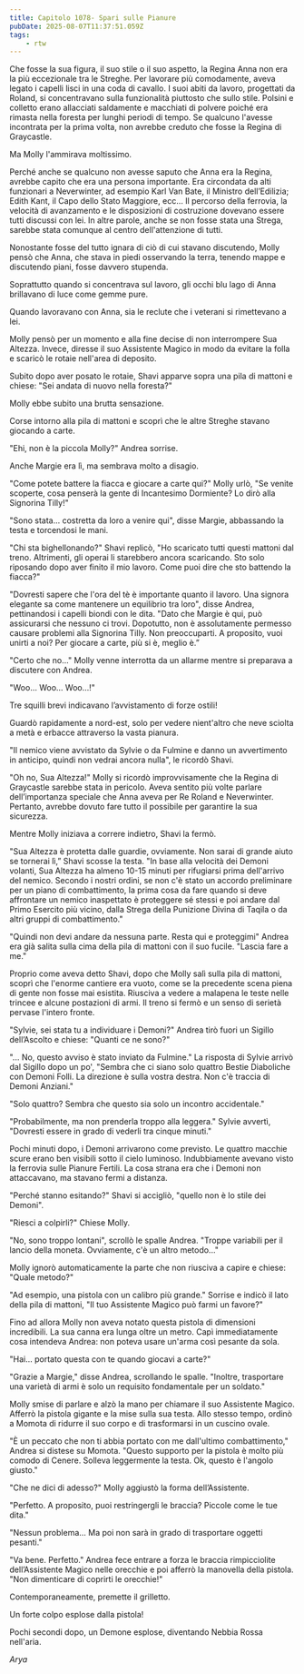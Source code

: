```yaml
---
title: Capitolo 1078- Spari sulle Pianure
pubDate: 2025-08-07T11:37:51.059Z
tags:
    - rtw
---
```













Che fosse la sua figura, il suo stile o il suo aspetto, la Regina Anna non era la più eccezionale tra le Streghe. Per lavorare più comodamente, aveva legato i capelli lisci in una coda di cavallo. I suoi abiti da lavoro, progettati da Roland, si concentravano sulla funzionalità piuttosto che sullo stile. Polsini e colletto erano allacciati saldamente e macchiati di polvere poiché era rimasta nella foresta per lunghi periodi di tempo. Se qualcuno l'avesse incontrata per la prima volta, non avrebbe creduto che fosse la Regina di Graycastle.






Ma Molly l'ammirava moltissimo.






Perché anche se qualcuno non avesse saputo che Anna era la Regina, avrebbe capito che era una persona importante. Era circondata da alti funzionari a Neverwinter, ad esempio Karl Van Bate, il Ministro dell’Edilizia; Edith Kant, il Capo dello Stato Maggiore, ecc… Il percorso della ferrovia, la velocità di avanzamento e le disposizioni di costruzione dovevano essere tutti discussi con lei. In altre parole, anche se non fosse stata una Strega, sarebbe stata comunque al centro dell'attenzione di tutti.






Nonostante fosse del tutto ignara di ciò di cui stavano discutendo, Molly pensò che Anna, che stava in piedi osservando la terra, tenendo mappe e discutendo piani, fosse davvero stupenda.






Soprattutto quando si concentrava sul lavoro, gli occhi blu lago di Anna brillavano di luce come gemme pure.






Quando lavoravano con Anna, sia le reclute che i veterani si rimettevano a lei.






Molly pensò per un momento e alla fine decise di non interrompere Sua Altezza. Invece, diresse il suo Assistente Magico in modo da evitare la folla e scaricò le rotaie nell'area di deposito.






Subito dopo aver posato le rotaie, Shavi apparve sopra una pila di mattoni e chiese: "Sei andata di nuovo nella foresta?"






Molly ebbe subito una brutta sensazione.






Corse intorno alla pila di mattoni e scoprì che le altre Streghe stavano giocando a carte.






"Ehi, non è la piccola Molly?" Andrea sorrise.






Anche Margie era lì, ma sembrava molto a disagio.






"Come potete battere la fiacca e giocare a carte qui?" Molly urlò, "Se venite scoperte, cosa penserà la gente di Incantesimo Dormiente? Lo dirò alla Signorina Tilly!"






"Sono stata... costretta da loro a venire qui", disse Margie, abbassando la testa e torcendosi le mani.






"Chi sta bighellonando?" Shavi replicò, "Ho scaricato tutti questi mattoni dal treno. Altrimenti, gli operai li starebbero ancora scaricando. Sto solo riposando dopo aver finito il mio lavoro. Come puoi dire che sto battendo la fiacca?"






"Dovresti sapere che l'ora del tè è importante quanto il lavoro. Una signora elegante sa come mantenere un equilibrio tra loro", disse Andrea, pettinandosi i capelli biondi con le dita. "Dato che Margie è qui, può assicurarsi che nessuno ci trovi. Dopotutto, non è assolutamente permesso causare problemi alla Signorina Tilly. Non preoccuparti. A proposito, vuoi unirti a noi? Per giocare a carte, più si è, meglio è.”






"Certo che no..." Molly venne interrotta da un allarme mentre si preparava a discutere con Andrea.






"Woo… Woo… Woo…!"






Tre squilli brevi indicavano l’avvistamento di forze ostili!






Guardò rapidamente a nord-est, solo per vedere nient'altro che neve sciolta a metà e erbacce attraverso la vasta pianura.






"Il nemico viene avvistato da Sylvie o da Fulmine e danno un avvertimento in anticipo, quindi non vedrai ancora nulla", le ricordò Shavi.






"Oh no, Sua Altezza!" Molly si ricordò improvvisamente che la Regina di Graycastle sarebbe stata in pericolo. Aveva sentito più volte parlare dell’importanza speciale che Anna aveva per Re Roland e Neverwinter. Pertanto, avrebbe dovuto fare tutto il possibile per garantire la sua sicurezza.






Mentre Molly iniziava a correre indietro, Shavi la fermò.






"Sua Altezza è protetta dalle guardie, ovviamente. Non sarai di grande aiuto se tornerai lì,” Shavi scosse la testa. "In base alla velocità dei Demoni volanti, Sua Altezza ha almeno 10-15 minuti per rifugiarsi prima dell'arrivo del nemico. Secondo i nostri ordini, se non c'è stato un accordo preliminare per un piano di combattimento, la prima cosa da fare quando si deve affrontare un nemico inaspettato è proteggere sé stessi e poi andare dal Primo Esercito più vicino, dalla Strega della Punizione Divina di Taqila o da altri gruppi di combattimento."






"Quindi non devi andare da nessuna parte. Resta qui e proteggimi" Andrea era già salita sulla cima della pila di mattoni con il suo fucile. "Lascia fare a me."






Proprio come aveva detto Shavi, dopo che Molly salì sulla pila di mattoni, scoprì che l'enorme cantiere era vuoto, come se la precedente scena piena di gente non fosse mai esistita. Riusciva a vedere a malapena le teste nelle trincee e alcune postazioni di armi. Il treno si fermò e un senso di serietà pervase l'intero fronte.






"Sylvie, sei stata tu a individuare i Demoni?" Andrea tirò fuori un Sigillo dell’Ascolto e chiese: "Quanti ce ne sono?"






"... No, questo avviso è stato inviato da Fulmine." La risposta di Sylvie arrivò dal Sigillo dopo un po', "Sembra che ci siano solo quattro Bestie Diaboliche con Demoni Folli. La direzione è sulla vostra destra. Non c'è traccia di Demoni Anziani."






"Solo quattro? Sembra che questo sia solo un incontro accidentale."






"Probabilmente, ma non prenderla troppo alla leggera." Sylvie avvertì, "Dovresti essere in grado di vederli tra cinque minuti."






Pochi minuti dopo, i Demoni arrivarono come previsto. Le quattro macchie scure erano ben visibili sotto il cielo luminoso. Indubbiamente avevano visto la ferrovia sulle Pianure Fertili. La cosa strana era che i Demoni non attaccavano, ma stavano fermi a distanza.






"Perché stanno esitando?" Shavi si accigliò, "quello non è lo stile dei Demoni".






"Riesci a colpirli?" Chiese Molly.






"No, sono troppo lontani", scrollò le spalle Andrea. "Troppe variabili per il lancio della moneta. Ovviamente, c'è un altro metodo..."






Molly ignorò automaticamente la parte che non riusciva a capire e chiese: "Quale metodo?"






"Ad esempio, una pistola con un calibro più grande." Sorrise e indicò il lato della pila di mattoni, "Il tuo Assistente Magico può farmi un favore?"






Fino ad allora Molly non aveva notato questa pistola di dimensioni incredibili. La sua canna era lunga oltre un metro. Capì immediatamente cosa intendeva Andrea: non poteva usare un'arma così pesante da sola.






"Hai... portato questa con te quando giocavi a carte?"






"Grazie a Margie," disse Andrea, scrollando le spalle. "Inoltre, trasportare una varietà di armi è solo un requisito fondamentale per un soldato."






Molly smise di parlare e alzò la mano per chiamare il suo Assistente Magico. Afferrò la pistola gigante e la mise sulla sua testa. Allo stesso tempo, ordinò a Momota di ridurre il suo corpo e di trasformarsi in un cuscino ovale.






"È un peccato che non ti abbia portato con me dall'ultimo combattimento," Andrea si distese su Momota. "Questo supporto per la pistola è molto più comodo di Cenere. Solleva leggermente la testa. Ok, questo è l'angolo giusto."






"Che ne dici di adesso?" Molly aggiustò la forma dell’Assistente.






"Perfetto. A proposito, puoi restringergli le braccia? Piccole come le tue dita."






"Nessun problema... Ma poi non sarà in grado di trasportare oggetti pesanti."






"Va bene. Perfetto." Andrea fece entrare a forza le braccia rimpicciolite dell’Assistente Magico nelle orecchie e poi afferrò la manovella della pistola. "Non dimenticare di coprirti le orecchie!"






Contemporaneamente, premette il grilletto.






Un forte colpo esplose dalla pistola!






Pochi secondi dopo, un Demone esplose, diventando Nebbia Rossa nell'aria.






<em>Arya</em>


                                


                                



